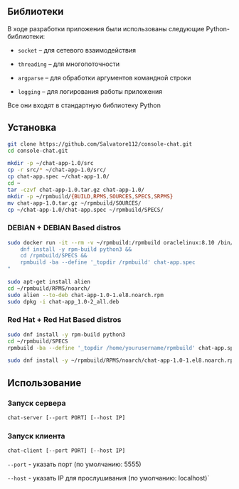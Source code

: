 ## Библиотеки

В ходе разработки приложения были использованы следующие Python-библиотеки:

- `socket` &ndash; для сетевого взаимодействия

- `threading` &ndash; для многопоточности

- `argparse` &ndash; для обработки аргументов командной строки

- `logging` &ndash; для логирования работы приложения

Все они входят в стандартную библиотеку Python

## Установка

```bash
git clone https://github.com/Salvatore112/console-chat.git
cd console-chat.git
```

```bash
mkdir -p ~/chat-app-1.0/src
cp -r src/* ~/chat-app-1.0/src/
cp chat-app.spec ~/chat-app-1.0/
cd ~
tar -czvf chat-app-1.0.tar.gz chat-app-1.0/
mkdir -p ~/rpmbuild/{BUILD,RPMS,SOURCES,SPECS,SRPMS}
mv chat-app-1.0.tar.gz ~/rpmbuild/SOURCES/
cp ~/chat-app-1.0/chat-app.spec ~/rpmbuild/SPECS/
```

### DEBIAN + DEBIAN Based distros

```bash
sudo docker run -it --rm -v ~/rpmbuild:/rpmbuild oraclelinux:8.10 /bin/bash -c "
    dnf install -y rpm-build python3 &&
    cd /rpmbuild/SPECS &&
    rpmbuild -ba --define '_topdir /rpmbuild' chat-app.spec
"
```
```bash
sudo apt-get install alien
cd ~/rpmbuild/RPMS/noarch/
sudo alien --to-deb chat-app-1.0-1.el8.noarch.rpm
sudo dpkg -i chat-app_1.0-2_all.deb
```

### Red Hat + Red Hat Based distros

```bash
sudo dnf install -y rpm-build python3
cd ~/rpmbuild/SPECS
rpmbuild -ba --define '_topdir /home/yourusername/rpmbuild' chat-app.spec
```
```bash
sudo dnf install -y ~/rpmbuild/RPMS/noarch/chat-app-1.0-1.el8.noarch.rpm
```

## Использование 

### Запуск сервера
```bash
chat-server [--port PORT] [--host IP]
```

### Запуск клиента
```bash
chat-client [--port PORT] [--host IP]
```

`--port` - указать порт (по умолчанию: 5555)

`--host` - указать IP для прослушивания (по умолчанию: localhost)`